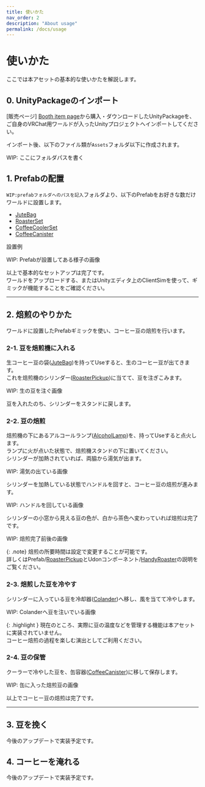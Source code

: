 ```yaml
---
title: 使いかた
nav_order: 2
description: "About usage"
permalink: /docs/usage
---
```


# 使いかた

ここでは本アセットの基本的な使いかたを解説します。


## 0. UnityPackageのインポート

[販売ページ] [Booth item page]から購入・ダウンロードしたUnityPackageを、ご自身のVRChat用ワールドが入ったUnityプロジェクトへインポートしてください。

インポート後、以下のファイル類が`Assets`フォルダ以下に作成されます。

WIP: ここにフォルダパスを書く


## 1. Prefabの配置

`WIP:prefabフォルダへのパスを記入`フォルダより、以下のPrefabをお好きな数だけワールドに設置します。

- [JuteBag]
- [RoasterSet]
- [CoffeeCoolerSet]
- [CoffeeCanister]

設置例

WIP: Prefabが設置してある様子の画像

以上で基本的なセットアップは完了です。  
ワールドをアップロードする、またはUnityエディタ上のClientSimを使って、ギミックが機能することをご確認ください。

---

## 2. 焙煎のやりかた

ワールドに設置したPrefabギミックを使い、コーヒー豆の焙煎を行います。

### 2-1. 豆を焙煎機に入れる

生コーヒー豆の袋([JuteBag])を持ってUseすると、生のコーヒー豆が出てきます。  
これを焙煎機のシリンダー([RoasterPickup])に当てて、豆を注ぎこみます。

WIP: 生の豆を注ぐ画像

豆を入れたのち、シリンダーをスタンドに戻します。

### 2-2. 豆の焙煎

焙煎機の下にあるアルコールランプ([AlcoholLamp])を、持ってUseすると点火します。  
ランプに火が点いた状態で、焙煎機スタンドの下に置いてください。  
シリンダーが加熱されていれば、両脇から湯気が出ます。

WIP: 湯気の出ている画像

シリンダーを加熱している状態でハンドルを回すと、コーヒー豆の焙煎が進みます。  

WIP: ハンドルを回している画像

シリンダーの小窓から見える豆の色が、白から茶色へ変わっていれば焙煎は完了です。

WIP: 焙煎完了前後の画像

{: .note}
焙煎の所要時間は設定で変更することが可能です。  
詳しくはPrefab/[RoasterPickup]とUdonコンポーネント/[HandyRoaster]の説明をご覧ください。

### 2-3. 焙煎した豆を冷やす

シリンダーに入っている豆を冷却器([Colander])へ移し、風を当てて冷やします。

WIP: Colanderへ豆を注いでいる画像

{: .highlight }
現在のところ、実際に豆の温度などを管理する機能は本アセットに実装されていません。  
コーヒー焙煎の過程を楽しむ演出としてご利用ください。

### 2-4. 豆の保管

クーラーで冷やした豆を、缶容器([CoffeeCanister])に移して保存します。

WIP: 缶に入った焙煎豆の画像

以上でコーヒー豆の焙煎は完了です。

---

## 3. 豆を挽く

今後のアップデートで実装予定です。

## 4. コーヒーを淹れる

今後のアップデートで実装予定です。



[Booth item page]: https://cultnhut.booth.pm/

[AlcoholLamp]: /docs/prefabs/AlcoholLamp
[CoffeeCanister]: /docs/prefabs/CoffeeCanister
[CoffeeCoolerSet]: /docs/prefabs/CoffeeCoolerSet
[Colander]: /docs/prefabs/Colander
[JuteBag]: /docs/prefabs/JuteBag
[RoasterPickup]: /docs/prefabs/RosterPickup
[RoasterSet]: /docs/prefabs/RoasterSet

[HandyRoaster]: /docs/udon/HandyRoaster


